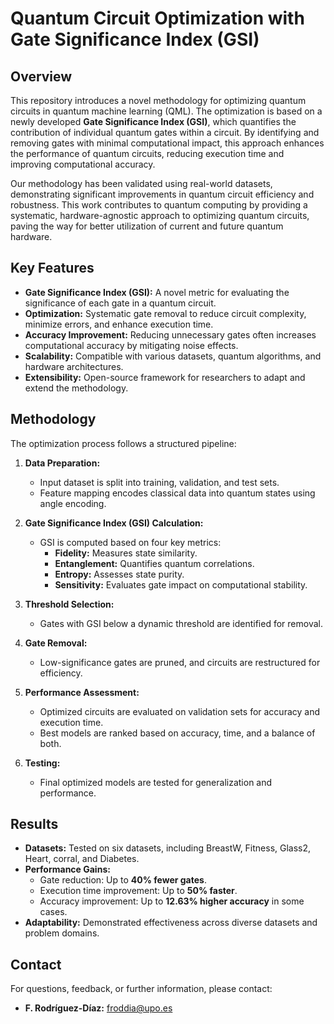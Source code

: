 # Quantum Circuit Optimization with Gate Significance Index (GSI)

## Overview

This repository introduces a novel methodology for optimizing quantum circuits in quantum machine learning (QML). The optimization is based on a newly developed **Gate Significance Index (GSI)**, which quantifies the contribution of individual quantum gates within a circuit. By identifying and removing gates with minimal computational impact, this approach enhances the performance of quantum circuits, reducing execution time and improving computational accuracy.

Our methodology has been validated using real-world datasets, demonstrating significant improvements in quantum circuit efficiency and robustness. This work contributes to quantum computing by providing a systematic, hardware-agnostic approach to optimizing quantum circuits, paving the way for better utilization of current and future quantum hardware.

## Key Features

- **Gate Significance Index (GSI):** A novel metric for evaluating the significance of each gate in a quantum circuit.
- **Optimization:** Systematic gate removal to reduce circuit complexity, minimize errors, and enhance execution time.
- **Accuracy Improvement:** Reducing unnecessary gates often increases computational accuracy by mitigating noise effects.
- **Scalability:** Compatible with various datasets, quantum algorithms, and hardware architectures.
- **Extensibility:** Open-source framework for researchers to adapt and extend the methodology.

## Methodology

The optimization process follows a structured pipeline:

1. **Data Preparation:**
   - Input dataset is split into training, validation, and test sets.
   - Feature mapping encodes classical data into quantum states using angle encoding.

2. **Gate Significance Index (GSI) Calculation:**
   - GSI is computed based on four key metrics:
     - **Fidelity:** Measures state similarity.
     - **Entanglement:** Quantifies quantum correlations.
     - **Entropy:** Assesses state purity.
     - **Sensitivity:** Evaluates gate impact on computational stability.

3. **Threshold Selection:**
   - Gates with GSI below a dynamic threshold are identified for removal.

4. **Gate Removal:**
   - Low-significance gates are pruned, and circuits are restructured for efficiency.

5. **Performance Assessment:**
   - Optimized circuits are evaluated on validation sets for accuracy and execution time.
   - Best models are ranked based on accuracy, time, and a balance of both.

6. **Testing:**
   - Final optimized models are tested for generalization and performance.

## Results

- **Datasets:** Tested on six datasets, including BreastW, Fitness, Glass2, Heart, corral, and Diabetes.
- **Performance Gains:**
  - Gate reduction: Up to **40% fewer gates**.
  - Execution time improvement: Up to **50% faster**.
  - Accuracy improvement: Up to **12.63% higher accuracy** in some cases.
- **Adaptability:** Demonstrated effectiveness across diverse datasets and problem domains.

## Contact

For questions, feedback, or further information, please contact:

- **F. Rodríguez-Díaz:** [froddia@upo.es](mailto:froddia@upo.es)


